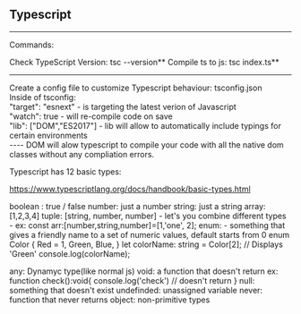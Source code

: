## Typescript

---

Commands:

Check TypeScript Version: tsc --version**
Compile ts to js: tsc index.ts**

---

Create a config file to customize Typescript behaviour: tsconfig.json  
Inside of tsconfig:  
"target": "esnext" - is targeting the latest verion of Javascript  
"watch": true - will re-compile code on save  
"lib": ["DOM","ES2017"] - lib will allow to automatically include typings for certain environments  
---- DOM will alow typescript to compile your code with all the native dom classes without any compliation errors.

Typescript has 12 basic types:

https://www.typescriptlang.org/docs/handbook/basic-types.html

boolean : true / false
number: just a number
string: just a string
array: [1,2,3,4]
tuple: [string, number, number] - let's you combine different types - ex: const arr:[number,string,number]=[1,'one', 2];
enum: - something that gives a friendly name to a set of numeric values, default starts from 0
enum Color {
Red = 1,
Green,
Blue,
}
let colorName: string = Color[2]; // Displays 'Green' console.log(colorName);

any: Dynamyc type(like normal js)
void: a function that doesn't return
ex: function check():void{
console.log('check') // doesn't return
}
null: something that doesn't exist
undefinded: unassigned variable
never: function that never returns
object: non-primitive types
